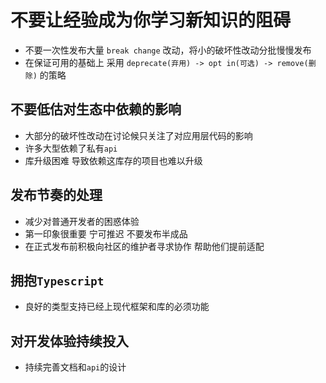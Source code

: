 # 不要让经验成为你学习新知识的阻碍

- 不要一次性发布大量 `break change` 改动，将小的破坏性改动分批慢慢发布
- 在保证可用的基础上 采用 `deprecate(弃用) -> opt in(可选) -> remove(删除)` 的策略

## 不要低估对生态中依赖的影响

- 大部分的破坏性改动在讨论候只关注了对应用层代码的影响
- 许多大型依赖了私有`api`
- 库升级困难 导致依赖这库存的项目也难以升级

## 发布节奏的处理

- 减少对普通开发者的困惑体验
- 第一印象很重要 宁可推迟 不要发布半成品
- 在正式发布前积极向社区的维护者寻求协作 帮助他们提前适配

## 拥抱`Typescript`

- 良好的类型支持已经上现代框架和库的必须功能
  
## 对开发体验持续投入

- 持续完善文档和`api`的设计
